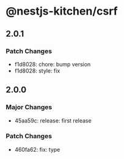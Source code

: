 # @nestjs-kitchen/csrf

## 2.0.1

### Patch Changes

- f1d8028: chore: bump version
- f1d8028: style: fix

## 2.0.0

### Major Changes

- 45aa59c: release: first release

### Patch Changes

- 460fa62: fix: type
